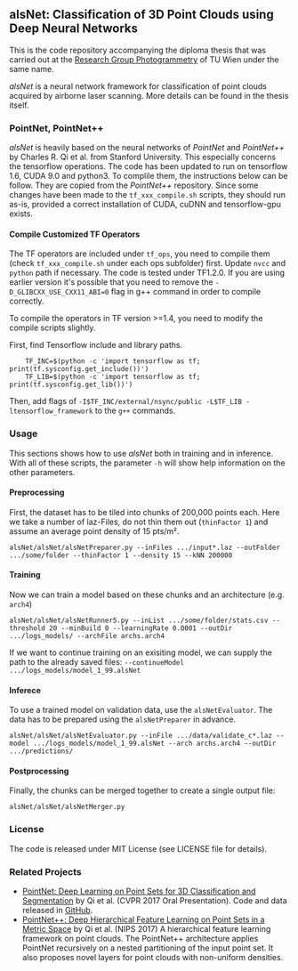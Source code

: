 ## alsNet: Classification of 3D Point Clouds using Deep Neural Networks

This is the code repository accompanying the diploma thesis that was 
carried out at the <a href="photo.geo.tuwien.ac.at">Research Group Photogrammetry</a> of TU Wien 
under the same name.

*alsNet* is a neural network framework for classification of point clouds acquired by airborne laser scanning.
More details can be found in the thesis itself.

### PointNet, PointNet++
*alsNet* is heavily based on the neural networks of *PointNet* and *PointNet++* by Charles R. Qi et al. from Stanford University.
This especially concerns the tensorflow operations. 
The code has been updated to run on tensorflow 1.6, CUDA 9.0 and python3. To complile them, the instructions below can be follow. They are copied from the *PointNet++* repository.
Since some changes have been made to the `tf_xxx_compile.sh` scripts, they should run as-is, provided a correct installation of CUDA, cuDNN and tensorflow-gpu exists.
#### Compile Customized TF Operators
The TF operators are included under `tf_ops`, you need to compile them (check `tf_xxx_compile.sh` under each ops subfolder) first. Update `nvcc` and `python` path if necessary. The code is tested under TF1.2.0. If you are using earlier version it's possible that you need to remove the `-D_GLIBCXX_USE_CXX11_ABI=0` flag in g++ command in order to compile correctly.

To compile the operators in TF version >=1.4, you need to modify the compile scripts slightly.

First, find Tensorflow include and library paths.

        TF_INC=$(python -c 'import tensorflow as tf; print(tf.sysconfig.get_include())')
        TF_LIB=$(python -c 'import tensorflow as tf; print(tf.sysconfig.get_lib())')
        
Then, add flags of `-I$TF_INC/external/nsync/public -L$TF_LIB -ltensorflow_framework` to the `g++` commands.


### Usage
This sections shows how to use *alsNet* both in training and in inference. With all of these scripts, the parameter `-h` will show help information on the other parameters.

#### Preprocessing
First, the dataset has to be tiled into chunks of 200,000 points each. Here we take a number of laz-Files, do not thin them out (`thinFactor 1`) 
and assume an average point density of 15 pts/m².

    alsNet/alsNet/alsNetPreparer.py --inFiles .../input*.laz --outFolder .../some/folder --thinFactor 1 --density 15 --kNN 200000

#### Training
Now we can train a model based on these chunks and an architecture (e.g. `arch4`)

    alsNet/alsNet/alsNetRunner5.py --inList .../some/folder/stats.csv --threshold 20 --minBuild 0 --learningRate 0.0001 --outDir .../logs_models/ --archFile archs.arch4

If we want to continue training on an exisiting model, we can supply the path to the already saved files: `--continueModel .../logs_models/model_1_99.alsNet`

#### Inferece
To use a trained model on validation data, use the `alsNetEvaluator`. The data has to be prepared using the `alsNetPreparer` in advance.

    alsNet/alsNet/alsNetEvaluator.py --inFile .../data/validate_c*.laz --model .../logs_models/model_1_99.alsNet --arch archs.arch4 --outDir .../predictions/

#### Postprocessing
Finally, the chunks can be merged together to create a single output file:

    alsNet/alsNet/alsNetMerger.py 

### License
The code is released under MIT License (see LICENSE file for details).

### Related Projects

* <a href="http://stanford.edu/~rqi/pointnet" target="_blank">PointNet: Deep Learning on Point Sets for 3D Classification and Segmentation</a> by Qi et al. (CVPR 2017 Oral Presentation). Code and data released in <a href="https://github.com/charlesq34/pointnet">GitHub</a>.
* <a href="http://stanford.edu/~rqi/pointnet2/" target="_blank">PointNet++: Deep Hierarchical Feature Learning on Point Sets in a Metric Space</a> by Qi et al. (NIPS 2017) A hierarchical feature learning framework on point clouds. The PointNet++ architecture applies PointNet recursively on a nested partitioning of the input point set. It also proposes novel layers for point clouds with non-uniform densities.